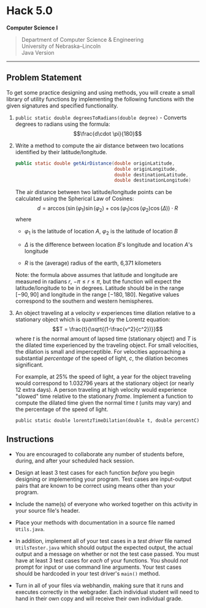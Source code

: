 
# Hack 5.0
**Computer Science I**
> Department of Computer Science & Engineering  
> University of Nebraska–Lincoln  
> Java Version
------------------------------------------------------------------------

## Problem Statement

To get some practice designing and using methods, you will create a
small library of utility functions by implementing the following
functions with the given signatures and specified functionality.

1. `public static double degreesToRadians(double degree)` - Converts 
   degrees to radians using the formula:
     $$\frac{d\cdot \pi}{180}$$

2.  Write a method to compute the air distance between two locations
    identified by their latitude/longitude.

    ```java
    public static double getAirDistance(double originLatitude, 
                                        double originLongitude, 
                                        double destinationLatitude, 
                                        double destinationLongitude)
    ```
    The air distance between two latitude/longitude points can be
    calculated using the Spherical Law of Cosines:
    $$d = \arccos{(\sin(\varphi_1) \sin(\varphi_2) + \cos(\varphi_1) \cos(\varphi_2) \cos(\Delta) )} \cdot R$$
    where

    -   $\varphi_1$ is the latitude of location $A$, $\varphi_2$ is the
        latitude of location $B$

    -   $\Delta$ is the difference between location $B$'s longitude and
        location $A$'s longitude

    -   $R$ is the (average) radius of the earth, 6,371 kilometers

    Note: the formula above assumes that latitude and longitude are
    measured in radians $r$, $-\pi \leq r \leq \pi$, but the function
    will expect the latitude/longitude to be in degrees. Latitude should
    be in the range $[-90, 90]$ and longitude in the range
    $[-180, 180]$. Negative values correspond to the southern and
    western hemispheres.

3.  An object traveling at a velocity $v$ experiences time dilation
    relative to a stationary object which is quantified by the Lorentz
    equation: $$T = \frac{t}{\sqrt{(1-\frac{v^2}{c^2})}}$$ where $t$ is
    the normal amount of lapsed time (stationary object) and $T$ is the
    dilated time experienced by the traveling object. For small
    velocities, the dilation is small and imperceptible.  For 
    velocities approaching a substantial *percentage* of the speed 
    of light, $c$, the dilation becomes significant.

    For example, at 25% the speed of light, a year for the object
    traveling would correspond to 1.032796 years at the stationary
    object (or nearly 12 extra days). A person traveling at high
    velocity would experience "slowed" time relative to the stationary
    *frame*. Implement a function to compute the dilated time given the
    normal time $t$ (units may vary) and the percentage of the speed of
    light.

    `public static double lorentzTimeDilation(double t, double percentC)`

## Instructions

-   You are encouraged to collaborate any number of students before,
    during, and after your scheduled hack session.

-   Design at least 3 test cases for each function *before* you begin
    designing or implementing your program. Test cases are input-output
    pairs that are known to be correct using means other than your
    program.

-   Include the name(s) of everyone who worked together on this activity
    in your source file's header.

-   Place your methods with documentation in a source file named 
    `Utils.java`.

-   In addition, implement all of your test cases in a *test driver*
    file named `UtilsTester.java` which should output the expected output, the actual
    output and a message on whether or not the test case passed. You
    must have at least 3 test cases for *each* of your functions. You
    should *not* prompt for input or use command line arguments. Your
    test cases should be hardcoded in your test driver's `main()` method.
    
-   Turn in all of your files via webhandin, making sure that it runs
    and executes correctly in the webgrader. Each individual student
    will need to hand in their own copy and will receive their own
    individual grade.
